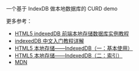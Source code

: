 一个基于 IndexDB 做本地数据库的 CURD demo

更多参考：

- [HTML5 indexedDB 前端本地存储数据库实例教程](https://www.zhangxinxu.com/wordpress/2017/07/html5-indexeddb-js-example/)
- [indexedDB 中文入门教程详解](https://www.tangshuang.net/3735.html)
- [HTML5 本地存储——IndexedDB（一：基本使用）](http://www.cnblogs.com/dolphinX/p/3415761.html)
- [HTML5 本地存储——IndexedDB（二：索引）](http://www.cnblogs.com/dolphinX/p/3416889.html)
- [MDN](https://developer.mozilla.org/zh-CN/docs/Web/API/IndexedDB_API/Using_IndexedDB)